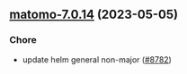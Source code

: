 

## [matomo-7.0.14](https://github.com/truecharts/charts/compare/matomo-7.0.13...matomo-7.0.14) (2023-05-05)

### Chore

- update helm general non-major ([#8782](https://github.com/truecharts/charts/issues/8782))
  
  